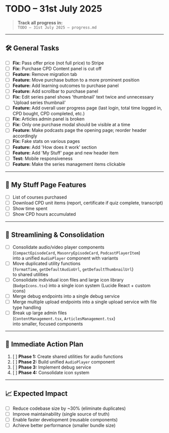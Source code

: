 # TODO – 31st July 2025

> **Track all progress in:**  
> `TODO – 31st July 2025 – progress.md`

---

## 🛠️ General Tasks

- [ ] **Fix:** Pass offer price (not full price) to Stripe
- [ ] **Fix:** Purchase CPD Content panel is cut off
- [ ] **Feature:** Remove migration tab
- [ ] **Feature:** Move purchase button to a more prominent position
- [ ] **Feature:** Add learning outcomes to purchase panel
- [ ] **Feature:** Add scrollbar to purchase panel
- [ ] **Fix:** Edit series panel shows 'thumbnail' text twice and unnecessary 'Upload series thumbnail'
- [ ] **Feature:** Add overall user progress page (last login, total time logged in, CPD bought, CPD completed, etc.)
- [ ] **Fix:** Articles admin panel is broken
- [ ] **Fix:** Only one purchase modal should be visible at a time
- [ ] **Feature:** Make podcasts page the opening page; reorder header accordingly
- [ ] **Fix:** Fake stats on various pages
- [ ] **Feature:** Add 'How does it work' section
- [ ] **Feature:** Add 'My Stuff' page and new header item
- [ ] **Test:** Mobile responsiveness
- [ ] **Feature:** Make the series management items clickable

---

## 📁 My Stuff Page Features

- [ ] List of courses purchased
- [ ] Download CPD unit items (report, certificate if quiz complete, transcript)
- [ ] Show time spent
- [ ] Show CPD hours accumulated

---

## 🔄 Streamlining & Consolidation

- [ ] Consolidate audio/video player components  
      (`CompactEpisodeCard`, `MasonryEpisodeCard`, `PodcastPlayerItem`)  
      into a unified `AudioPlayer` component with variants
- [ ] Move duplicated utility functions  
      (`formatTime`, `getDefaultAudioUrl`, `getDefaultThumbnailUrl`)  
      to shared utilities
- [ ] Consolidate individual icon files and large icon library  
      (`BadgeIcons.tsx`) into a single icon system (Lucide React + custom icons)
- [ ] Merge debug endpoints into a single debug service
- [ ] Merge multiple upload endpoints into a single upload service with file type handling
- [ ] Break up large admin files  
      (`ContentManagement.tsx`, `ArticlesManagement.tsx`)  
      into smaller, focused components

---

## 🚀 Immediate Action Plan

1. [ ] **Phase 1:** Create shared utilities for audio functions
2. [ ] **Phase 2:** Build unified `AudioPlayer` component
3. [ ] **Phase 3:** Implement debug service
4. [ ] **Phase 4:** Consolidate icon system

---

## 📈 Expected Impact

- [ ] Reduce codebase size by ~30% (eliminate duplicates)
- [ ] Improve maintainability (single source of truth)
- [ ] Enable faster development (reusable components)
- [ ] Achieve better performance (smaller bundle size)
